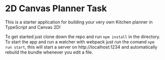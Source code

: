 # 2D Canvas Planner Task

This is a starter application for building your very own Kitchen planner in TypeScript and Canvas 2D!

To get started just clone down the repo and run `npm install` in the directory. To start the app and run a watcher with webpack just run the comand `npm run start`, this will start a server on http://localhost:1234 and automatically rebuild the bundle whenever you edit a file.
